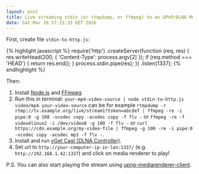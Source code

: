 ```yaml
---
layout: post
title: Live streaming stdin (or rtmpdump, or ffmpeg) to an UPnP/DLNA MediaRenderer
date: Sat Mar 26 17:15:33 EET 2016
---
```

First, create file `stdin-to-http.js`:

{% highlight javascript %}
require('http')
  .createServer(function (req, res) {
    res.writeHead(200, {
      'Content-Type': process.argv[2]
    });
    if (req.method === 'HEAD') {
      return res.end();
    }
    process.stdin.pipe(res);
  })
  .listen(1337);
{% endhighlight %}

Then:

1. Install [Node.js](https://nodejs.org/) and [FFmpeg](http://ffmpeg.org/).
1. Run this in terminal: `your-mp4-video-source | node stdin-to-http.js video/mp4`. `your-video-source` can be for example `rtmpdump -r rtmp://tv.example.org/live/stream1?token=abcdef | ffmpeg -re -i pipe:0 -g 100 -vcodec copy -acodec copy -f flv -` or `ffmpeg -re -f video4linux2 -i /dev/video0 -g 100 -f flv -` or `curl https://cdn.example.org/my-video-file | ffmpeg -g 100 -re -i pipe:0 -vcodec copy -acodec mp3 -f flv -`.
1. Install and run [vGet Cast (DLNA Controller)](https://chrome.google.com/webstore/detail/http-archive-viewer/ekdjofnchpbfmnfbedalmbdlhbabiapi).
1. Set url to `http://your-computer-ip-in-lan:1337/` (e.g. `http://192.168.1.42:1337`) and click on media renderer to play!

P.S. You can also start playing the stream using [upnp-mediarenderer-client](https://www.npmjs.com/package/upnp-mediarenderer-client).
